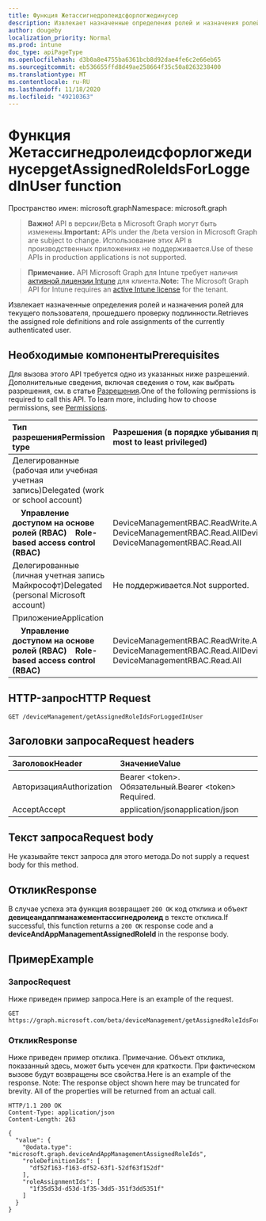 ```yaml
---
title: Функция Жетассигнедролеидсфорлогжединусер
description: Извлекает назначенные определения ролей и назначения ролей для текущего пользователя, прошедшего проверку подлинности.
author: dougeby
localization_priority: Normal
ms.prod: intune
doc_type: apiPageType
ms.openlocfilehash: d3b0a8e4755ba6361bcb8d92dae4fe6c2e66eb65
ms.sourcegitcommit: eb536655ffd8d49ae258664f35c50a8263238400
ms.translationtype: MT
ms.contentlocale: ru-RU
ms.lasthandoff: 11/18/2020
ms.locfileid: "49210363"
---
```

# <a name="getassignedroleidsforloggedinuser-function"></a><span data-ttu-id="5491c-103">Функция Жетассигнедролеидсфорлогжединусер</span><span class="sxs-lookup"><span data-stu-id="5491c-103">getAssignedRoleIdsForLoggedInUser function</span></span>

<span data-ttu-id="5491c-104">Пространство имен: microsoft.graph</span><span class="sxs-lookup"><span data-stu-id="5491c-104">Namespace: microsoft.graph</span></span>

> <span data-ttu-id="5491c-105">**Важно!** API в версии/Beta в Microsoft Graph могут быть изменены.</span><span class="sxs-lookup"><span data-stu-id="5491c-105">**Important:** APIs under the /beta version in Microsoft Graph are subject to change.</span></span> <span data-ttu-id="5491c-106">Использование этих API в производственных приложениях не поддерживается.</span><span class="sxs-lookup"><span data-stu-id="5491c-106">Use of these APIs in production applications is not supported.</span></span>

> <span data-ttu-id="5491c-107">**Примечание.** API Microsoft Graph для Intune требует наличия [активной лицензии Intune](https://go.microsoft.com/fwlink/?linkid=839381) для клиента.</span><span class="sxs-lookup"><span data-stu-id="5491c-107">**Note:** The Microsoft Graph API for Intune requires an [active Intune license](https://go.microsoft.com/fwlink/?linkid=839381) for the tenant.</span></span>

<span data-ttu-id="5491c-108">Извлекает назначенные определения ролей и назначения ролей для текущего пользователя, прошедшего проверку подлинности.</span><span class="sxs-lookup"><span data-stu-id="5491c-108">Retrieves the assigned role definitions and role assignments of the currently authenticated user.</span></span>
## <a name="prerequisites"></a><span data-ttu-id="5491c-109">Необходимые компоненты</span><span class="sxs-lookup"><span data-stu-id="5491c-109">Prerequisites</span></span>
<span data-ttu-id="5491c-p102">Для вызова этого API требуется одно из указанных ниже разрешений. Дополнительные сведения, включая сведения о том, как выбрать разрешения, см. в статье [Разрешения](/graph/permissions-reference).</span><span class="sxs-lookup"><span data-stu-id="5491c-p102">One of the following permissions is required to call this API. To learn more, including how to choose permissions, see [Permissions](/graph/permissions-reference).</span></span>

|<span data-ttu-id="5491c-112">Тип разрешения</span><span class="sxs-lookup"><span data-stu-id="5491c-112">Permission type</span></span>|<span data-ttu-id="5491c-113">Разрешения (в порядке убывания привилегий)</span><span class="sxs-lookup"><span data-stu-id="5491c-113">Permissions (from most to least privileged)</span></span>|
|:---|:---|
|<span data-ttu-id="5491c-114">Делегированные (рабочая или учебная учетная запись)</span><span class="sxs-lookup"><span data-stu-id="5491c-114">Delegated (work or school account)</span></span>||
| <span data-ttu-id="5491c-115">&nbsp; &nbsp; **Управление доступом на основе ролей (RBAC)**</span><span class="sxs-lookup"><span data-stu-id="5491c-115">&nbsp; &nbsp; **Role-based access control (RBAC)**</span></span> | <span data-ttu-id="5491c-116">DeviceManagementRBAC.ReadWrite.All, DeviceManagementRBAC.Read.All</span><span class="sxs-lookup"><span data-stu-id="5491c-116">DeviceManagementRBAC.ReadWrite.All, DeviceManagementRBAC.Read.All</span></span>|
|<span data-ttu-id="5491c-117">Делегированные (личная учетная запись Майкрософт)</span><span class="sxs-lookup"><span data-stu-id="5491c-117">Delegated (personal Microsoft account)</span></span>|<span data-ttu-id="5491c-118">Не поддерживается.</span><span class="sxs-lookup"><span data-stu-id="5491c-118">Not supported.</span></span>|
|<span data-ttu-id="5491c-119">Приложение</span><span class="sxs-lookup"><span data-stu-id="5491c-119">Application</span></span>||
| <span data-ttu-id="5491c-120">&nbsp; &nbsp; **Управление доступом на основе ролей (RBAC)**</span><span class="sxs-lookup"><span data-stu-id="5491c-120">&nbsp; &nbsp; **Role-based access control (RBAC)**</span></span> | <span data-ttu-id="5491c-121">DeviceManagementRBAC.ReadWrite.All, DeviceManagementRBAC.Read.All</span><span class="sxs-lookup"><span data-stu-id="5491c-121">DeviceManagementRBAC.ReadWrite.All, DeviceManagementRBAC.Read.All</span></span>|
## <a name="http-request"></a><span data-ttu-id="5491c-122">HTTP-запрос</span><span class="sxs-lookup"><span data-stu-id="5491c-122">HTTP Request</span></span>
<!-- {
  "blockType": "ignored"
}
-->
``` http
GET /deviceManagement/getAssignedRoleIdsForLoggedInUser
```

## <a name="request-headers"></a><span data-ttu-id="5491c-123">Заголовки запроса</span><span class="sxs-lookup"><span data-stu-id="5491c-123">Request headers</span></span>
|<span data-ttu-id="5491c-124">Заголовок</span><span class="sxs-lookup"><span data-stu-id="5491c-124">Header</span></span>|<span data-ttu-id="5491c-125">Значение</span><span class="sxs-lookup"><span data-stu-id="5491c-125">Value</span></span>|
|:---|:---|
|<span data-ttu-id="5491c-126">Авторизация</span><span class="sxs-lookup"><span data-stu-id="5491c-126">Authorization</span></span>|<span data-ttu-id="5491c-127">Bearer &lt;token&gt;. Обязательный.</span><span class="sxs-lookup"><span data-stu-id="5491c-127">Bearer &lt;token&gt; Required.</span></span>|
|<span data-ttu-id="5491c-128">Accept</span><span class="sxs-lookup"><span data-stu-id="5491c-128">Accept</span></span>|<span data-ttu-id="5491c-129">application/json</span><span class="sxs-lookup"><span data-stu-id="5491c-129">application/json</span></span>|

## <a name="request-body"></a><span data-ttu-id="5491c-130">Текст запроса</span><span class="sxs-lookup"><span data-stu-id="5491c-130">Request body</span></span>
<span data-ttu-id="5491c-131">Не указывайте текст запроса для этого метода.</span><span class="sxs-lookup"><span data-stu-id="5491c-131">Do not supply a request body for this method.</span></span>

## <a name="response"></a><span data-ttu-id="5491c-132">Отклик</span><span class="sxs-lookup"><span data-stu-id="5491c-132">Response</span></span>
<span data-ttu-id="5491c-133">В случае успеха эта функция возвращает `200 OK` код отклика и объект **девицеандаппманажементассигнедролеид** в тексте отклика.</span><span class="sxs-lookup"><span data-stu-id="5491c-133">If successful, this function returns a `200 OK` response code and a **deviceAndAppManagementAssignedRoleId** in the response body.</span></span>

## <a name="example"></a><span data-ttu-id="5491c-134">Пример</span><span class="sxs-lookup"><span data-stu-id="5491c-134">Example</span></span>
### <a name="request"></a><span data-ttu-id="5491c-135">Запрос</span><span class="sxs-lookup"><span data-stu-id="5491c-135">Request</span></span>
<span data-ttu-id="5491c-136">Ниже приведен пример запроса.</span><span class="sxs-lookup"><span data-stu-id="5491c-136">Here is an example of the request.</span></span>
``` http
GET https://graph.microsoft.com/beta/deviceManagement/getAssignedRoleIdsForLoggedInUser
```

### <a name="response"></a><span data-ttu-id="5491c-137">Отклик</span><span class="sxs-lookup"><span data-stu-id="5491c-137">Response</span></span>
<span data-ttu-id="5491c-p103">Ниже приведен пример отклика. Примечание. Объект отклика, показанный здесь, может быть усечен для краткости. При фактическом вызове будут возвращены все свойства.</span><span class="sxs-lookup"><span data-stu-id="5491c-p103">Here is an example of the response. Note: The response object shown here may be truncated for brevity. All of the properties will be returned from an actual call.</span></span>
``` http
HTTP/1.1 200 OK
Content-Type: application/json
Content-Length: 263

{
  "value": {
    "@odata.type": "microsoft.graph.deviceAndAppManagementAssignedRoleIds",
    "roleDefinitionIds": [
      "df52f163-f163-df52-63f1-52df63f152df"
    ],
    "roleAssignmentIds": [
      "1f35d53d-d53d-1f35-3dd5-351f3dd5351f"
    ]
  }
}
```













